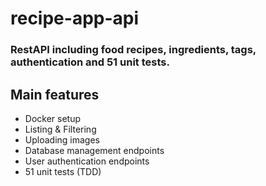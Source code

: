 # recipe-app-api

### RestAPI including food recipes, ingredients, tags, authentication and 51 unit tests.

## Main features

-  Docker setup
-  Listing & Filtering
-  Uploading images
-  Database management endpoints
-  User authentication endpoints
-  51 unit tests (TDD)
